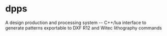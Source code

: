 # dpps
A design production and processing system -- C++/lua interface to generate patterns exportable to DXF R12 and Witec lithography commands
